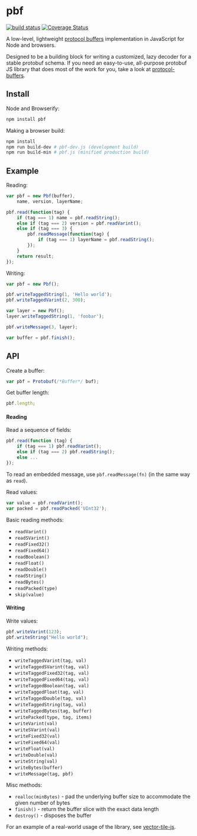 # pbf

[![build status](https://secure.travis-ci.org/mapbox/pbf.png)](http://travis-ci.org/mapbox/pbf) [![Coverage Status](https://coveralls.io/repos/mapbox/pbf/badge.png)](https://coveralls.io/r/mapbox/pbf)

A low-level, lightweight [protocol buffers](https://developers.google.com/protocol-buffers) implementation in JavaScript for Node and browsers.

Designed to be a building block for writing a customized, lazy decoder for a stable protobuf schema.
If you need an easy-to-use, all-purpose protobuf JS library that does most of the work for you,
take a look at [protocol-buffers](https://github.com/mafintosh/protocol-buffers).

## Install

Node and Browserify:

```bash
npm install pbf
```

Making a browser build:

```bash
npm install
npm run build-dev # pbf-dev.js (development build)
npm run build-min # pbf.js (minified production build)
```

## Example

Reading:

```js
var pbf = new Pbf(buffer),
    name, version, layerName;

pbf.read(function(tag) {
    if (tag === 1) name = pbf.readString();
    else if (tag === 2) version = pbf.readVarint();
    else if (tag === 3) {
        pbf.readMessage(function(tag) {
            if (tag === 1) layerName = pbf.readString();
        });
    }
    return result;
});
```

Writing:

```js
var pbf = new Pbf();

pbf.writeTaggedString(1, 'Hello world');
pbf.writeTaggedVarint(2, 300);

var layer = new Pbf();
layer.writeTaggedString(1, 'foobar');

pbf.writeMessage(3, layer);

var buffer = pbf.finish();
```

## API

Create a buffer:

```js
var pbf = Protobuf(/*Buffer*/ buf);
```

Get buffer length:

```js
pbf.length;
```

#### Reading

Read a sequence of fields:

```js
pbf.read(function (tag) {
    if (tag === 1) pbf.readVarint();
    else if (tag === 2) pbf.readString();
    else ...
});
```

To read an embedded message, use `pbf.readMessage(fn)` (in the same way as `read`).

Read values:

```js
var value = pbf.readVarint();
var packed = pbf.readPacked('UInt32');
```

Basic reading methods:

* `readVarint()`
* `readSVarint()`
* `readFixed32()`
* `readFixed64()`
* `readBoolean()`
* `readFloat()`
* `readDouble()`
* `readString()`
* `readBytes()`
* `readPacked(type)`
* `skip(value)`

#### Writing

Write values:

```js
pbf.writeVarint(123);
pbf.writeString("Hello world");
```

Writing methods:

* `writeTaggedVarint(tag, val)`
* `writeTaggedSVarint(tag, val)`
* `writeTaggedFixed32(tag, val)`
* `writeTaggedFixed64(tag, val)`
* `writeTaggedBoolean(tag, val)`
* `writeTaggedFloat(tag, val)`
* `writeTaggedDouble(tag, val)`
* `writeTaggedString(tag, val)`
* `writeTaggedBytes(tag, buffer)`
* `writePacked(type, tag, items)`
* `writeVarint(val)`
* `writeSVarint(val)`
* `writeFixed32(val)`
* `writeFixed64(val)`
* `writeFloat(val)`
* `writeDouble(val)`
* `writeString(val)`
* `writeBytes(buffer)`
* `writeMessage(tag, pbf)`

Misc methods:

* `realloc(minBytes)` - pad the underlying buffer size to accommodate the given number of bytes
* `finish()` - return the buffer slice with the exact data length
* `destroy()` - disposes the buffer

For an example of a real-world usage of the library, see [vector-tile-js](https://github.com/mapbox/vector-tile-js).
